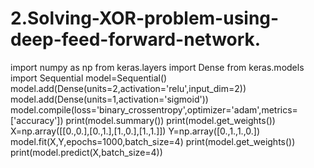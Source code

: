 # 2.Solving-XOR-problem-using-deep-feed-forward-network.
import numpy as np
from keras.layers import Dense
from keras.models import Sequential
model=Sequential()
model.add(Dense(units=2,activation='relu',input_dim=2))
model.add(Dense(units=1,activation='sigmoid'))
model.compile(loss='binary_crossentropy',optimizer='adam',metrics=['accuracy'])
print(model.summary())
print(model.get_weights())
X=np.array([[0.,0.],[0.,1.],[1.,0.],[1.,1.]])
Y=np.array([0.,1.,1.,0.])
model.fit(X,Y,epochs=1000,batch_size=4)
print(model.get_weights())
print(model.predict(X,batch_size=4))

